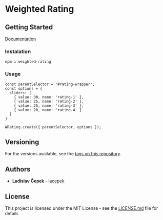 # Weighted Rating

## Getting Started

[Documentation](https://lacepek.github.io/weighted-rating/)

### Instalation

```
npm i weighted-rating
```

### Usage
```
const parentSelector = '#rating-wrapper';
const options = {
  sliders: [
    { value: 30, name: 'rating-1' },
    { value: 25, name: 'rating-2' },
    { value: 25, name: 'rating-3' },
    { value: 20, name: 'rating-4' }
  ]
}

WRating.create({ parentSelector, options });
```

## Versioning

For the versions available, see the [tags on this repository](https://github.com/lacepek/weighted-rating/tags). 

## Authors

* **Ladislav Čepek** - [lacepek](https://github.com/lacepek)

## License

This project is licensed under the MIT License - see the [LICENSE.md](https://github.com/lacepek/weighted-rating/blob/master/LICENSE) file for details
